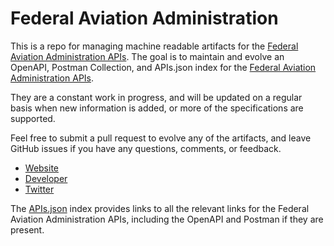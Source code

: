 # Federal Aviation AdministrationThis is a repo for managing machine readable artifacts for the [Federal Aviation Administration APIs](http://faa.gov). The goal is to maintain and evolve an OpenAPI, Postman Collection, and APIs.json index for the [Federal Aviation Administration APIs](http://faa.gov).They are a constant work in progress, and will be updated on a regular basis when new information is added, or more of the specifications are supported.Feel free to submit a pull request to evolve any of the artifacts, and leave GitHub issues if you have any questions, comments, or feedback.- [Website](http://faa.gov)- [Developer](http://faa.gov)- [Twitter](https://twitter.com/FAANews)The [APIs.json](https://github.com/api-evangelist/federal-aviation-administration/blob/master/apis.json) index provides links to all the relevant links for the Federal Aviation Administration APIs, including the OpenAPI and Postman if they are present.